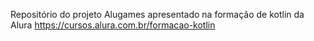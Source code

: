 Repositório do projeto Alugames apresentado na formação de kotlin da Alura
https://cursos.alura.com.br/formacao-kotlin
